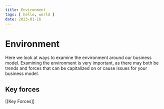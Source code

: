 ```yaml
---
title: Environment
tags: [ hello, world ]
date: 2023-01-16
---
```


# Environment

Here we look at ways to examine the environment around our business model. Examining the environment is very important, as there may both be trends and forces that can be capitalized on or cause issues for your business model.

## Key forces

[[Key Forces]]
